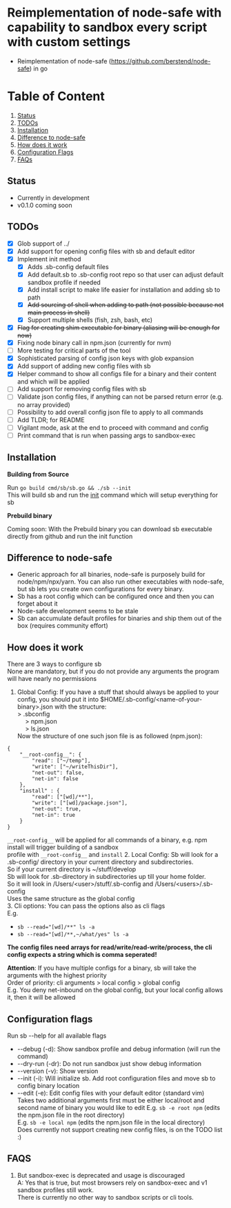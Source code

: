 # Reimplementation of node-safe with capability to sandbox every script with custom settings
- Reimplementation of node-safe (https://github.com/berstend/node-safe) in go
# Table of Content
1. [Status](#status)  
2. [TODOs](#todos)  
3. [Installation](#installation)  
4. [Difference to node-safe](#difference-to-node-safe)  
5. [How does it work](#how-does-it-work)
6. [Configuration Flags](#configuration-flags)
7. [FAQs](#faqs)

## Status

- Currently in development
- v0.1.0 coming soon

## TODOs
- [x] Glob support of ../
- [x] Add support for opening config files with sb and default editor
- [x] Implement init method
  - [x] Adds .sb-config default files
  - [x] Add default.sb to .sb-config root repo so that user can adjust default sandbox profile if needed
  - [x] Add install script to make life easier for installation and adding sb to path
  - [x] ~~Add sourcing of shell when adding to path (not possible because not main process in shell)~~
  - [x] Support multiple shells (fish, zsh, bash, etc)
- [x] ~~Flag for creating shim executable for binary (aliasing will be enough for now)~~
- [x] Fixing node binary call in npm.json (currently for nvm)
- [ ] More testing for critical parts of the tool
- [x] Sophisticated parsing of config json keys with glob expansion
- [x] Add support of adding new config files with sb
- [x] Helper command to show all configs file for a binary and their content and which will be applied
- [ ] Add support for removing config files with sb
- [ ] Validate json config files, if anything can not be parsed return error (e.g. no array provided)
- [ ] Possibility to add overall config json file to apply to all commands
- [ ] Add TLDR; for README
- [ ] Vigilant mode, ask at the end to proceed with command and config
- [ ] Print command that is run when passing args to sandbox-exec

## Installation
**Building from Source**  

Run ```go build cmd/sb/sb.go && ./sb --init```  
This will build sb and run the [init](#2-configuration-flags) command which will setup everything for sb

**Prebuild binary**

Coming soon: With the Prebuild binary you can download sb executable directly from github and run the init function

## Difference to node-safe

- Generic approach for all binaries, node-safe is purposely build for node/npm/npx/yarn. You can also run other executables with node-safe,  
but sb lets you create own configurations for every binary.
- Sb has a root config which can be configured once and then you can forget about it
- Node-safe development seems to be stale
- Sb can accumulate default profiles for binaries and ship them out of the box (requires community effort)

## How does it work

There are 3 ways to configure sb  
None are mandatory, but if you do not provide any arguments the program will have nearly no permissions

1. Global Config: If you have a stuff that should always be applied to your config,
you should put it into $HOME/.sb-config/\<name-of-your-binary\>.json with the structure:  
\> .sbconfig  
&emsp; \> npm.json  
&emsp; \> ls.json  
Now the structure of one such json file is as followed (npm.json): 
```
{
	"__root-config__": {
		"read": ["~/temp"],
		"write": ["~/writeThisDir"],
		"net-out": false,
		"net-in": false
	},
	"install" : {
		"read": ["[wd]/**"],
		"write": ["[wd]/package.json"],
		"net-out": true,
		"net-in": true
	}
}
```
`__root-config__` will be applied for all commands of a binary, e.g. npm install will trigger building of a sandbox  
profile with `__root-config__` and `install`
2. Local Config: Sb will look for a .sb-config/ directory in your current directory and subdirectories.  
So if your current directory is ~/stuff/develop  
Sb will look for .sb-directory in subdirectories up till your home folder.  
So it will look in /Users/\<user\>/stuff/.sb-config and /Users/\<users\>/.sb-config  
Uses the same structure as the global config  
3. Cli options: You can pass the options also as cli flags  
E.g. 
- ```sb --read="[wd]/**" ls -a```
- ```sb --read="[wd]/**,~/what/yes" ls -a```

**The config files need arrays for read/write/read-write/process, the cli config expects a string
which is comma seperated!**

**Attention**: If you have multiple configs for a binary, sb will take the arguments with the highest priority  
Order of priority: cli arguments > local config > global config  
E.g. You deny net-inbound on the global config, but your local config allows it, then it will be allowed  

## Configuration flags

Run sb --help for all available flags  
- --debug (-d):  Show sandbox profile and debug information (will run the command)  
- --dry-run (-dr): Do not run sandbox just show debug information  
- --version (-v):  Show version  
- --init (-i): Will initialize sb. Add root configuration files and move sb to config binary location
- --edit (-e): Edit config files with your default editor (standard vim)   
Takes two additional arguments first must be either local/root and second name of binary you would like to edit
E.g. ```sb -e root npm``` (edits the npm.json file in the root directory)  
E.g. ```sb -e local npm``` (edits the npm.json file in the local directory)  
Does currently not support creating new config files, is on the TODO list :)


## FAQS
1. But sandbox-exec is deprecated and usage is discouraged  
A: Yes that is true, but most browsers rely on sandbox-exec and v1 sandbox profiles still work.  
There is currently no other way to sandbox scripts or cli tools.